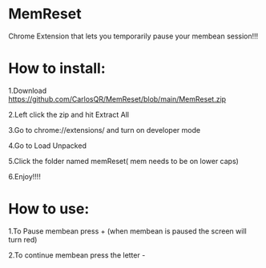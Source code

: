 # MemReset
Chrome Extension that lets you temporarily pause your membean session!!!


# How to install:

1.Download https://github.com/CarlosQR/MemReset/blob/main/MemReset.zip

2.Left click the zip and hit Extract All

3.Go to chrome://extensions/ and turn on developer mode

4.Go to Load Unpacked

5.Click the folder named memReset( mem needs to be on lower caps)

6.Enjoy!!!!

# How to use:

1.To Pause membean press + (when membean is paused the screen will turn red)

2.To continue membean press the letter -
